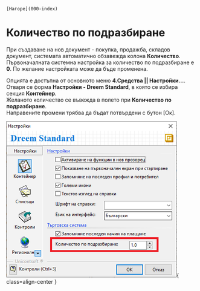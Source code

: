 ```{only} html
[Нагоре](000-index)
```

# Количество по подразбиране

При създаване на нов документ - покупка, продажба, складов документ, системата автоматично обзавежда колона **Количество**. 
Първоначалната системна настройка за количество по подразбиране е **0**. По желание настройката може да бъде променена. 

Опцията е достъпна от основното меню **4.Средства || Настройки...**.  
Отваря се форма **Настройки - Dreem Standard**, в която се избира секция **Контейнер**.  
Желаното количество се въвежда в полето при **Количество по подразбиране**.  
Направените промени трябва да бъдат потвърдени с бутон [Ок].

![](907-def-quantity1.png){ class=align-center }
